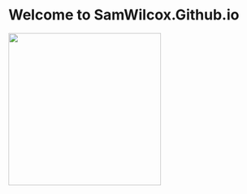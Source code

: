 # Welcome to SamWilcox.Github.io

<img src="https://associationsnow.com/wp-content/uploads/2016/01/0111_javascript.jpg" width=300>
